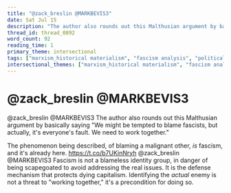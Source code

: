 ```yaml
---
title: "@zack_breslin @MARKBEVIS3"
date: Sat Jul 15
description: "The author also rounds out this Malthusian argument by basically saying 'We might be tempted to blame fascists, but actually, it's everyone's fault."
thread_id: thread_0892
word_count: 92
reading_time: 1
primary_theme: intersectional
tags: ["marxism_historical materialism", "fascism analysis", "political economy"]
intersectional_themes: ["marxism_historical materialism", "fascism analysis", "political economy"]
---
```


# @zack_breslin @MARKBEVIS3

@zack_breslin @MARKBEVIS3 The author also rounds out this Malthusian argument by basically saying "We might be tempted to blame fascists, but actually, it's everyone's fault. We need to work together."

The phenomenon being described, of blaming a malignant other, *is* fascism, and it's already here. https://t.co/b7UKinNryh @zack_breslin @MARKBEVIS3 Fascism is not a blameless identity group, in danger of being scapegoated to avoid addressing the real issues. It is the defense mechanism that protects dying capitalism. Identifying the *actual* enemy is not a threat to "working together," it's a precondition for doing so.